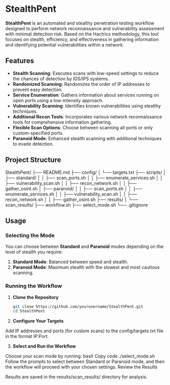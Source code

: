 # StealthPent

**StealthPent** is an automated and stealthy penetration testing workflow designed to perform network reconnaissance and vulnerability assessment with minimal detection risk. Based on the Hactrics methodology, this tool focuses on stealth, efficiency, and effectiveness in gathering information and identifying potential vulnerabilities within a network.

## Features

- **Stealth Scanning**: Executes scans with low-speed settings to reduce the chances of detection by IDS/IPS systems.
- **Randomized Scanning**: Randomizes the order of IP addresses to prevent easy detection.
- **Service Enumeration**: Gathers information about services running on open ports using a low-intensity approach.
- **Vulnerability Scanning**: Identifies known vulnerabilities using stealthy techniques.
- **Additional Recon Tools**: Incorporates various network reconnaissance tools for comprehensive information gathering.
- **Flexible Scan Options**: Choose between scanning all ports or only custom-specified ports.
- **Paranoid Mode**: Enhanced stealth scanning with additional techniques to evade detection.

## Project Structure

StealthPent/
├── README.md
├── config/
│ └── targets.txt
├── scripts/
│ ├── standard/
│ │ ├── scan_ports.sh
│ │ ├── enumerate_services.sh
│ │ ├── vulnerability_scan.sh
│ │ ├── recon_network.sh
│ │ ├── gather_osint.sh
│ ├── paranoid/
│ │ ├── scan_ports.sh
│ │ ├── enumerate_services.sh
│ │ ├── vulnerability_scan.sh
│ │ ├── recon_network.sh
│ │ ├── gather_osint.sh
├── results/
│ └── scan_results/
├── workflow.sh
├── select_mode.sh
└── .gitignore


## Usage

### Selecting the Mode

You can choose between **Standard** and **Paranoid** modes depending on the level of stealth you require:

1. **Standard Mode**: Balanced between speed and stealth.
2. **Paranoid Mode**: Maximum stealth with the slowest and most cautious scanning.

### Running the Workflow

1. **Clone the Repository**
   ```bash
   git clone https://github.com/yourusername/StealthPent.git
   cd StealthPent
2. **Configure Your Targets**

Add IP addresses and ports (for custom scans) to the config/targets.txt file in the format IP:Port.

3. **Select and Run the Workflow**

Choose your scan mode by running:
bash
Copy code
./select_mode.sh
Follow the prompts to select between Standard or Paranoid mode, and then the workflow will proceed with your chosen settings.
Review the Results

Results are saved in the results/scan_results/ directory for analysis.

